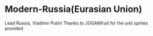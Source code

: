 # Modern-Russia(Eurasian Union)
Lead Russia, Vladimir Putin! Thanks to JOGANfruit for the unit sprites provided
